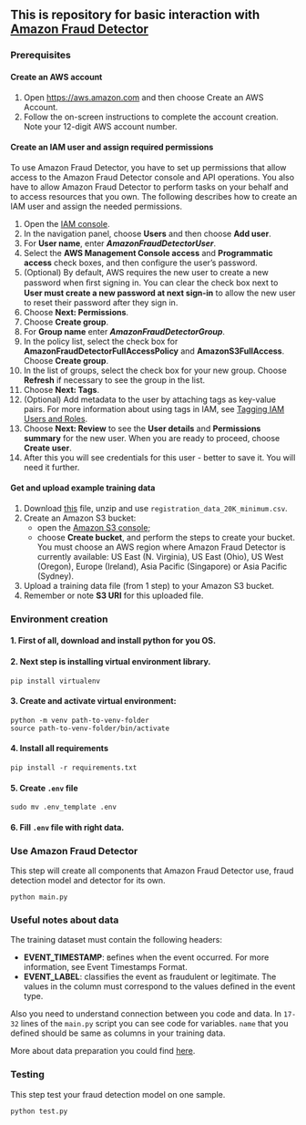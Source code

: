 ## This is repository for basic interaction with [Amazon Fraud Detector](https://console.aws.amazon.com/frauddetector/home)
### Prerequisites
#### Create an AWS account
1. Open https://aws.amazon.com and then choose Create an AWS Account.
2. Follow the on-screen instructions to complete the account creation. Note your 12-digit AWS account number.
#### Create an IAM user and assign required permissions
To use Amazon Fraud Detector, you have to set up permissions that allow access to the Amazon Fraud Detector console and API operations. You also have to allow Amazon Fraud Detector to perform tasks on your behalf and to access resources that you own.
The following describes how to create an IAM user and assign the needed permissions.
1. Open the [IAM console](https://console.aws.amazon.com/iam/).
2. In the navigation panel, choose **Users** and then choose **Add user**.
3. For **User name**, enter **_AmazonFraudDetectorUser_**.
4. Select the **AWS Management Console access** and **Programmatic access** check boxes, and then configure the user’s password.
5. (Optional) By default, AWS requires the new user to create a new password when ﬁrst signing in. You can clear the check box next to **User must create a new password at next sign-in** to allow the new user to reset their password after they sign in.
6. Choose **Next: Permissions**.
7. Choose **Create group**.
8. For **Group name** enter _**AmazonFraudDetectorGroup**_.
9. In the policy list, select the check box for **AmazonFraudDetectorFullAccessPolicy** and **AmazonS3FullAccess**. Choose **Create group**.
10. In the list of groups, select the check box for your new group. Choose **Refresh** if necessary to see the group in the list.
11. Choose **Next: Tags**.
12. (Optional) Add metadata to the user by attaching tags as key-value pairs. For more information about using tags in IAM, see [Tagging IAM Users and Roles](https://docs.aws.amazon.com/IAM/latest/UserGuide/id_tags.html).
13. Choose **Next: Review** to see the **User details** and **Permissions summary** for the new user. When you are ready to proceed, choose **Create user**.
14. After this you will see credentials for this user - better to save it. You will need it further.
#### Get and upload example training data
1. Download [this](https://docs.aws.amazon.com/frauddetector/latest/ug/samples/training_data.zip) file, unzip and use `registration_data_20K_minimum.csv`.
2. Create an Amazon S3 bucket:
    - open the [Amazon S3 console](https://console.aws.amazon.com/s3/);
    - choose **Create bucket**, and perform the steps to create your bucket. You must choose an AWS region where Amazon Fraud Detector is currently available: US East (N. Virginia), US East (Ohio), US West (Oregon), Europe (Ireland), Asia Pacific (Singapore) or Asia Pacific (Sydney).
3. Upload a training data file (from 1 step) to your Amazon S3 bucket.
4. Remember or note **S3 URI** for this uploaded file.
### Environment creation
#### 1. First of all, download and install python for you OS. 
#### 2. Next step is installing virtual environment library. 
```
pip install virtualenv
```
#### 3. Create and activate virtual environment:
```
python -m venv path-to-venv-folder
source path-to-venv-folder/bin/activate
```
#### 4. Install all requirements 
```
pip install -r requirements.txt
```
#### 5. Create `.env` file
```
sudo mv .env_template .env
```
#### 6. Fill `.env` file with right data.
### Use Amazon Fraud Detector
This step will create all components that Amazon Fraud Detector use, fraud detection model and detector for its own.
```
python main.py
```
### Useful notes about data
The training dataset must contain the following headers:
- **EVENT_TIMESTAMP**: вefines when the event occurred. For more information, see Event Timestamps Format.
- **EVENT_LABEL**: сlassifies the event as fraudulent or legitimate. The values in the column must correspond to the values defined in the event type.

Also you need to understand connection between you code and data. In `17-32` lines of the `main.py` script you can see code for variables. `name` that you defined should be same as columns in your training data.

More about data preparation you could find [here](https://docs.aws.amazon.com/frauddetector/latest/ug/online-fraud-insights.html#preparing-training-data).
### Testing
This step test your fraud detection model on one sample.
```
python test.py
```